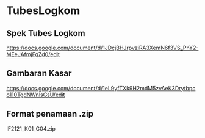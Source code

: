 # TubesLogkom

## Spek Tubes Logkom
https://docs.google.com/document/d/1JDcjBHJrpvziRA3XemN6f3VS_PnY2-MEeJAfmjFqZd0/edit

## Gambaran Kasar
https://docs.google.com/document/d/1eL9yfTXk9H2mdM5zvAeK3Drytbpco110TgdNWnlsGsU/edit

## Format penamaan .zip
IF2121_K01_G04.zip
